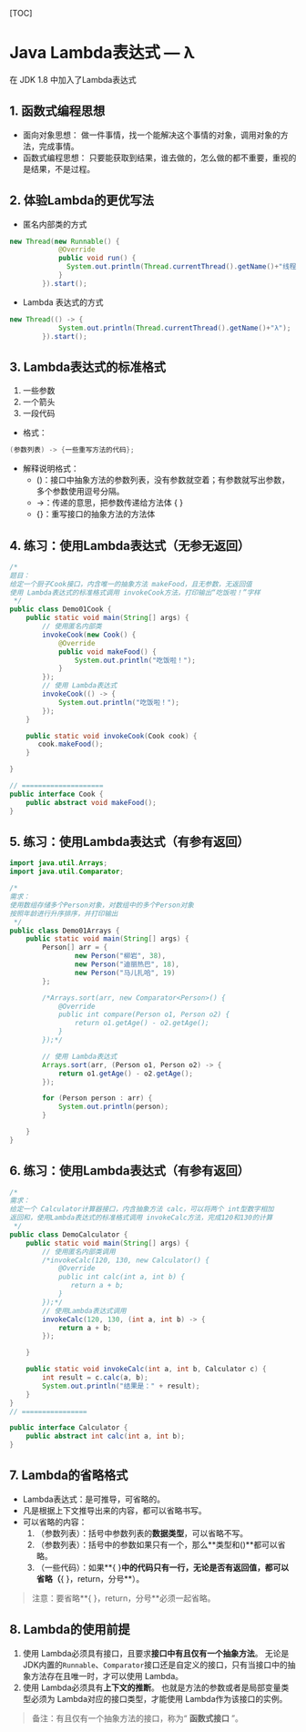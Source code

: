 [TOC]


#  Java Lambda表达式 — λ

在 JDK 1.8 中加入了Lambda表达式

## 1. 函数式编程思想

+ 面向对象思想：
  做一件事情，找一个能解决这个事情的对象，调用对象的方法，完成事情。
+ 函数式编程思想：
  只要能获取到结果，谁去做的，怎么做的都不重要，重视的是结果，不是过程。

## 2. 体验Lambda的更优写法

+ 匿名内部类的方式

```java
new Thread(new Runnable() {
            @Override
            public void run() {
              System.out.println(Thread.currentThread().getName()+"线程3号");
            }
        }).start();
```

+ Lambda 表达式的方式

```java
new Thread(() -> {
            System.out.println(Thread.currentThread().getName()+"λ");
        }).start();
```

## 3. Lambda表达式的标准格式
1. 一些参数
2. 一个箭头
3. 一段代码

+ 格式：

```java
(参数列表) -> {一些重写方法的代码};
```

+ 解释说明格式：
    + ()：接口中抽象方法的参数列表，没有参数就空着；有参数就写出参数，多个参数使用逗号分隔。
    + ->：传递的意思，把参数传递给方法体 { }
    + {}：重写接口的抽象方法的方法体


## 4. 练习：使用Lambda表达式（无参无返回）

```java
/*
题目：
给定一个厨子Cook接口，内含唯一的抽象方法 makeFood，且无参数，无返回值
使用 Lambda表达式的标准格式调用 invokeCook方法，打印输出“吃饭啦！”字样
 */
public class Demo01Cook {
    public static void main(String[] args) {
        // 使用匿名内部类
        invokeCook(new Cook() {
            @Override
            public void makeFood() {
                System.out.println("吃饭啦！");
            }
        });
        // 使用 Lambda表达式
        invokeCook(() -> {
            System.out.println("吃饭啦！");
        });
    }

    public static void invokeCook(Cook cook) {
       cook.makeFood();
    }

}

// ====================
public interface Cook {
    public abstract void makeFood();
}

```

## 5. 练习：使用Lambda表达式（有参有返回）

```java
import java.util.Arrays;
import java.util.Comparator;

/*
需求：
使用数组存储多个Person对象，对数组中的多个Person对象
按照年龄进行升序排序，并打印输出
 */
public class Demo01Arrays {
    public static void main(String[] args) {
        Person[] arr = {
                new Person("柳岩", 38),
                new Person("迪丽热巴", 18),
                new Person("马儿扎哈", 19)
        };

        /*Arrays.sort(arr, new Comparator<Person>() {
            @Override
            public int compare(Person o1, Person o2) {
                return o1.getAge() - o2.getAge();
            }
        });*/

        // 使用 Lambda表达式
        Arrays.sort(arr, (Person o1, Person o2) -> {
            return o1.getAge() - o2.getAge();
        });

        for (Person person : arr) {
            System.out.println(person);
        }

    }
}
```


## 6. 练习：使用Lambda表达式（有参有返回）

```java
/*
需求：
给定一个 Calculator计算器接口，内含抽象方法 calc，可以将两个 int型数字相加
返回和，使用Lambda表达式的标准格式调用 invokeCalc方法，完成120和130的计算
 */
public class DemoCalculator {
    public static void main(String[] args) {
        // 使用匿名内部类调用
        /*invokeCalc(120, 130, new Calculator() {
            @Override
            public int calc(int a, int b) {
               return a + b;
            }
        });*/
        // 使用Lambda表达式调用
        invokeCalc(120, 130, (int a, int b) -> {
            return a + b;
        });

    }

    public static void invokeCalc(int a, int b, Calculator c) {
        int result = c.calc(a, b);
        System.out.println("结果是：" + result);
    }
}
// ================

public interface Calculator {
    public abstract int calc(int a, int b);
}
```

## 7. Lambda的省略格式

+ Lambda表达式：是可推导，可省略的。
+ 凡是根据上下文推导出来的内容，都可以省略书写。
+ 可以省略的内容：
    1. （参数列表）：括号中参数列表的**数据类型**，可以省略不写。
    2. （参数列表）：括号中的参数如果只有一个，那么**类型和()**都可以省略。
    3. （一些代码）：如果**{ }**中的代码只有一行，**无论是否有返回值**，都可以省略（**{ }，return，分号**）。
    
> 注意：要省略**{ }，return，分号**必须一起省略。
> 

## 8. Lambda的使用前提

1. 使用 Lambda必须具有接口，且要求**接口中有且仅有一个抽象方法**。
    无论是 JDK内置的`Runnable`、`Comparator`接口还是自定义的接口，只有当接口中的抽象方法存在且唯一时，才可以使用 Lambda。
2. 使用 Lambda必须具有**上下文的推断**。
    也就是方法的参数或者是局部变量类型必须为 Lambda对应的接口类型，才能使用 Lambda作为该接口的实例。
> 备注：有且仅有一个抽象方法的接口，称为“ **函数式接口** ”。
